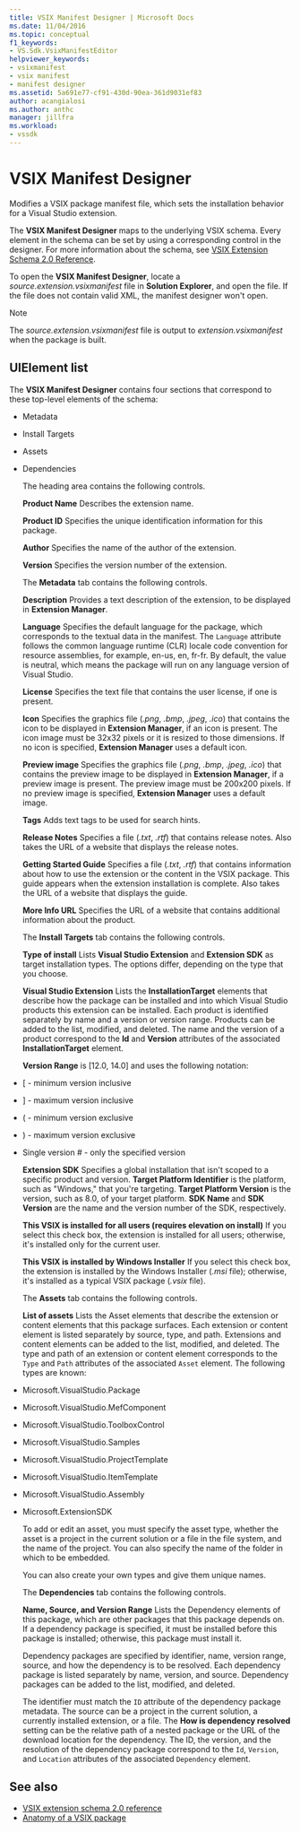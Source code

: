 ```yaml
---
title: VSIX Manifest Designer | Microsoft Docs
ms.date: 11/04/2016
ms.topic: conceptual
f1_keywords:
- VS.Sdk.VsixManifestEditor
helpviewer_keywords:
- vsixmanifest
- vsix manifest
- manifest designer
ms.assetid: 5a691e77-cf91-430d-90ea-361d9031ef83
author: acangialosi
ms.author: anthc
manager: jillfra
ms.workload:
- vssdk
---
```

# VSIX Manifest Designer
Modifies a VSIX package manifest file, which sets the installation behavior for a Visual Studio extension.

 The **VSIX Manifest Designer** maps to the underlying VSIX schema. Every element in the schema can be set by using a corresponding control in the designer. For more information about the schema, see [VSIX Extension Schema 2.0 Reference](../extensibility/vsix-extension-schema-2-0-reference.md).

 To open the **VSIX Manifest Designer**, locate a *source.extension.vsixmanifest* file in **Solution Explorer**, and open the file. If the file does not contain valid XML, the manifest designer won't open.

> [!NOTE]
> The *source.extension.vsixmanifest* file is output to *extension.vsixmanifest* when the package is built.

## UIElement list
 The **VSIX Manifest Designer** contains four sections that correspond to these top-level elements of the schema:

- Metadata

- Install Targets

- Assets

- Dependencies

  The heading area contains the following controls.

  **Product Name**
  Describes the extension name.

  **Product ID**
  Specifies the unique identification information for this package.

  **Author**
  Specifies the name of the author of the extension.

  **Version**
  Specifies the version number of the extension.

  The **Metadata** tab contains the following controls.

  **Description**
  Provides a text description of the extension, to be displayed in **Extension Manager**.

  **Language**
  Specifies the default language for the package, which corresponds to the textual data in the manifest. The `Language` attribute follows the common language runtime (CLR) locale code convention for resource assemblies, for example, en-us, en, fr-fr. By default, the value is neutral, which means the package will run on any language version of Visual Studio.

  **License**
  Specifies the text file that contains the user license, if one is present.

  **Icon**
  Specifies the graphics file (*.png*, *.bmp*, *.jpeg*, *.ico*) that contains the icon to be displayed in **Extension Manager**, if an icon is present. The icon image must be 32x32 pixels or it is resized to those dimensions. If no icon is specified, **Extension Manager** uses a default icon.

  **Preview image**
  Specifies the graphics file (*.png*, *.bmp*, *.jpeg*, *.ico*) that contains the preview image to be displayed in **Extension Manager**, if a preview image is present. The preview image must be 200x200 pixels. If no preview image is specified, **Extension Manager** uses a default image.

  **Tags**
  Adds text tags to be used for search hints.

  **Release Notes**
  Specifies a file (*.txt*, *.rtf*) that contains release notes. Also takes the URL of a website that displays the release notes.

  **Getting Started Guide**
  Specifies a file (*.txt*, *.rtf*) that contains information about how to use the extension or the content in the VSIX package. This guide appears when the extension installation is complete. Also takes the URL of a website that displays the guide.

  **More Info URL**
  Specifies the URL of a website that contains additional information about the product.

  The **Install Targets** tab contains the following controls.

  **Type of install**
  Lists **Visual Studio Extension** and **Extension SDK** as target installation types. The options differ, depending on the type that you choose.

  **Visual Studio Extension**
  Lists the **InstallationTarget** elements that describe how the package can be installed and into which Visual Studio products this extension can be installed. Each product is identified separately by name and a version or version range. Products can be added to the list, modified, and deleted. The name and the version of a product correspond to the **Id** and **Version** attributes of the associated **InstallationTarget** element.

  **Version Range** is [12.0, 14.0] and uses the following notation:

- [ - minimum version inclusive

- ] - maximum version inclusive

- ( - minimum version exclusive

- ) - maximum version exclusive

- Single version # - only the specified version

  **Extension SDK**
  Specifies a global installation that isn't scoped to a specific product and version. **Target Platform Identifier** is the platform, such as "Windows," that you're targeting. **Target Platform Version** is the version, such as 8.0, of your target platform. **SDK Name** and **SDK Version** are the name and the version number of the SDK, respectively.

  **This VSIX is installed for all users (requires elevation on install)**
  If you select this check box, the extension is installed for all users; otherwise, it's installed only for the current user.

  **This VSIX is installed by Windows Installer**
  If  you select this check box, the extension is installed by the Windows Installer (*.msi* file); otherwise, it's installed as a typical VSIX package (*.vsix* file).

  The **Assets** tab contains the following controls.

  **List of assets**
  Lists the Asset elements that describe the extension or content elements that this package surfaces. Each extension or content element is listed separately by source, type, and path. Extensions and content elements can be added to the list, modified, and deleted. The type and path of an extension or content element corresponds to the `Type` and `Path` attributes of the associated `Asset` element. The following types are known:

- Microsoft.VisualStudio.Package

- Microsoft.VisualStudio.MefComponent

- Microsoft.VisualStudio.ToolboxControl

- Microsoft.VisualStudio.Samples

- Microsoft.VisualStudio.ProjectTemplate

- Microsoft.VisualStudio.ItemTemplate

- Microsoft.VisualStudio.Assembly

- Microsoft.ExtensionSDK

  To add or edit an asset, you must specify the asset type, whether the asset is a project in the current solution or a file in the file system, and the name of the project. You can also specify the name of the folder in which to be embedded.

  You can also create your own types and give them unique names.

  The **Dependencies** tab contains the following controls.

  **Name, Source, and Version Range**
  Lists the Dependency elements of this package, which are other packages that this package depends on. If a dependency package is specified, it must be installed before this package is installed; otherwise, this package must install it.

  Dependency packages are specified by identifier, name, version range, source, and how the dependency is to be resolved. Each dependency package is listed separately by name, version, and source. Dependency packages can be added to the list, modified, and deleted.

  The identifier must match the `ID` attribute of the dependency package metadata. The source can be a project in the current solution, a currently installed extension, or a file. The **How is dependency resolved** setting can be the relative path of a nested package or the URL of the download location for the dependency. The ID, the version, and the resolution of the dependency package correspond to the `Id`, `Version`, and `Location` attributes of the associated `Dependency` element.

## See also
- [VSIX extension schema 2.0 reference](../extensibility/vsix-extension-schema-2-0-reference.md)
- [Anatomy of a VSIX package](../extensibility/anatomy-of-a-vsix-package.md)
